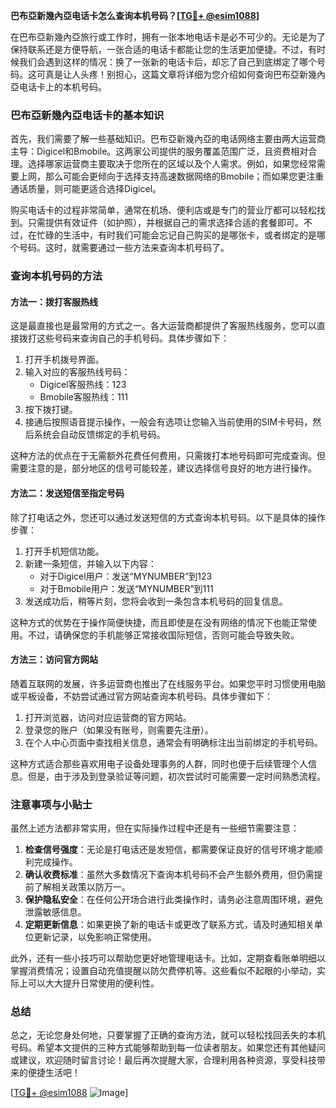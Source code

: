 **巴布亞新幾內亞电话卡怎么查询本机号码？[[TG💪+ @esim1088](https://t.me/s/esim1088)]**

在巴布亞新幾內亞旅行或工作时，拥有一张本地电话卡是必不可少的。无论是为了保持联系还是方便导航，一张合适的电话卡都能让您的生活更加便捷。不过，有时候我们会遇到这样的情况：换了一张新的电话卡后，却忘了自己到底绑定了哪个号码。这可真是让人头疼！别担心，这篇文章将详细为您介绍如何查询巴布亞新幾內亞电话卡上的本机号码。

### 巴布亞新幾內亞电话卡的基本知识

首先，我们需要了解一些基础知识。巴布亞新幾內亞的电话网络主要由两大运营商主导：Digicel和Bmobile。这两家公司提供的服务覆盖范围广泛，且资费相对合理。选择哪家运营商主要取决于您所在的区域以及个人需求。例如，如果您经常需要上网，那么可能会更倾向于选择支持高速数据网络的Bmobile；而如果您更注重通话质量，则可能更适合选择Digicel。

购买电话卡的过程非常简单，通常在机场、便利店或是专门的营业厅都可以轻松找到。只需提供有效证件（如护照），并根据自己的需求选择合适的套餐即可。不过，在忙碌的生活中，有时我们可能会忘记自己购买的是哪张卡，或者绑定的是哪个号码。这时，就需要通过一些方法来查询本机号码了。

### 查询本机号码的方法

#### 方法一：拨打客服热线

这是最直接也是最常用的方式之一。各大运营商都提供了客服热线服务，您可以直接拨打这些号码来查询自己的手机号码。具体步骤如下：

1. 打开手机拨号界面。
2. 输入对应的客服热线号码：
   - Digicel客服热线：123
   - Bmobile客服热线：111
3. 按下拨打键。
4. 接通后按照语音提示操作，一般会有选项让您输入当前使用的SIM卡号码，然后系统会自动反馈绑定的手机号码。

这种方法的优点在于无需额外花费任何费用，只需拨打本地号码即可完成查询。但需要注意的是，部分地区的信号可能较差，建议选择信号良好的地方进行操作。

#### 方法二：发送短信至指定号码

除了打电话之外，您还可以通过发送短信的方式查询本机号码。以下是具体的操作步骤：

1. 打开手机短信功能。
2. 新建一条短信，并输入以下内容：
   - 对于Digicel用户：发送“MYNUMBER”到123
   - 对于Bmobile用户：发送“MYNUMBER”到111
3. 发送成功后，稍等片刻，您将会收到一条包含本机号码的回复信息。

这种方式的优势在于操作简便快捷，而且即使是在没有网络的情况下也能正常使用。不过，请确保您的手机能够正常接收国际短信，否则可能会导致失败。

#### 方法三：访问官方网站

随着互联网的发展，许多运营商也推出了在线服务平台。如果您平时习惯使用电脑或平板设备，不妨尝试通过官方网站查询本机号码。具体步骤如下：

1. 打开浏览器，访问对应运营商的官方网站。
2. 登录您的账户（如果没有账号，则需要先注册）。
3. 在个人中心页面中查找相关信息，通常会有明确标注出当前绑定的手机号码。

这种方式适合那些喜欢用电子设备处理事务的人群，同时也便于后续管理个人信息。但是，由于涉及到登录验证等问题，初次尝试时可能需要一定时间熟悉流程。

### 注意事项与小贴士

虽然上述方法都非常实用，但在实际操作过程中还是有一些细节需要注意：

1. **检查信号强度**：无论是打电话还是发短信，都需要保证良好的信号环境才能顺利完成操作。
2. **确认收费标准**：虽然大多数情况下查询本机号码不会产生额外费用，但仍需提前了解相关政策以防万一。
3. **保护隐私安全**：在任何公开场合进行此类操作时，请务必注意周围环境，避免泄露敏感信息。
4. **定期更新信息**：如果更换了新的电话卡或更改了联系方式，请及时通知相关单位更新记录，以免影响正常使用。

此外，还有一些小技巧可以帮助您更好地管理电话卡。比如，定期查看账单明细以掌握消费情况；设置自动充值提醒以防欠费停机等。这些看似不起眼的小举动，实际上可以大大提升日常使用的便利性。

### 总结

总之，无论您身处何地，只要掌握了正确的查询方法，就可以轻松找回丢失的本机号码。希望本文提供的三种方式能够帮助到每一位读者朋友。如果您还有其他疑问或建议，欢迎随时留言讨论！最后再次提醒大家，合理利用各种资源，享受科技带来的便捷生活吧！

[[TG💪+ @esim1088](https://t.me/s/esim1088) ![Image](https://i.postimg.cc/4NQfJmqS/Snipaste-2025-05-13-00-14-12.png)]